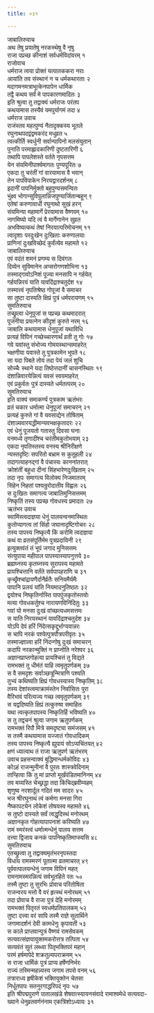 ```yaml
---
title: ०३१

---
```

जाबालिरुवाच  
अथ तेषु प्रयातेषु नरकस्थेषु वै नृषु  
राजा पप्रच्छ कीनाशं सर्वधर्मविदांवरम् १  
राजोवाच  
धर्मराज त्वया प्रोक्तं यत्पातककरा नराः  
आयांति तव संस्थानं न च धर्मकथारताः २  
मदागमनमत्राभूत्केनपापेन धार्मिक  
तद्वै कथय सर्वं मे पापकारणमादितः ३  
इति श्रुत्वा तु तद्वाक्यं धर्मराजः परंतप  
कथयामास तस्यैवं यमपुर्यागमं तदा ४  
धर्मराज उवाच  
राजंस्तव महत्पुण्यं नैतादृक्कस्य भूतले  
रघुनाथपदद्वंद्वमकरंद मधुव्रत ५  
त्वत्कीर्ति स्वर्धुनी सर्वान्पापिनो मलसंयुतान्  
पुनाति परमाह्लादकारिणी दुष्टतारिणी ६  
तथापि पापलेशस्ते वर्तते नृपसत्तम  
येन संयमिनीपार्श्वमागतः पुण्यपूरितः ७  
एकदा तु चरंतीं गां वारयामास वै भवान्  
तेन पापविपाकेन निरयद्वारदर्शनम् ८  
इदानीं पापनिर्मुक्तो बहुपुण्यसमन्वितः  
भुंक्ष्व भोगान्सुविपुलान्निजपुण्यार्जितान्बहून् ९  
एतेषां करुणावार्धी रघुनाथो सुखं हरन्  
संयमिन्या महामार्गे प्रेरयामास वैष्णवम् १०  
नागमिष्यो यदि त्वं वै मार्गेणानेन सुव्रत  
अभविष्यत्कथं तेषां निरयात्परिमोचनम् ११  
त्वादृशाः परदुःखेन दुःखिताः करुणालयाः  
प्राणिनां दुःखविच्छेदं कुर्वंत्येव महामते १२  
जाबालिरुवाच  
एवं वदंतं शमनं प्रणम्य स दिवंगतः  
दिव्येन सुविमानेन अप्सरोगणशोभिना १३  
तस्माद्गावोऽनिशं पूज्या मनसापि न गर्हयेत्  
गर्हयन्निरयं याति यावदिंद्राश्चतुर्दश १४  
तस्मात्त्वं नृपतिश्रेष्ठ गोपूजां वै समाचर  
सा तुष्टा दास्यति क्षिप्रं पुत्रं धर्मपरायणम् १५  
सुमतिरुवाच  
तच्छ्रुत्वा धेनुपूजां स पप्रच्छ कथमादरात्  
पूजनीया प्रयत्नेन कीदृशं कुरुते नरम् १६  
जाबालि कथयामास धेनुपूजां यथाविधि  
प्रत्यहं विपिनं गच्छेच्चारणार्थं व्रती तु गोः १७  
गवे यवांस्तु संभोज्य गोमयस्थान्समाहरेत्  
भक्षणीया यवास्ते तु पुत्रकामेन भूपते १८  
सा यदा पिबते तोयं तदा पेयं जलं शुचि  
सोच्चैः स्थाने यदा तिष्ठेत्तदानीं चासनस्थितः १९  
दंशान्निवारयेन्नित्यं यवसं स्वयमाहरेत्  
एवं प्रकुर्वतः पुत्रं दास्यते धर्मतत्परम् २०  
सुमतिरुवाच  
इति वाक्यं समाकर्ण्य पुत्रकाम ऋतंभरः  
व्रतं चकार धर्मात्मा धेनुपूजां समाचरन् २१  
प्रत्यहं कुरुते गां वै यवसाद्येन तोषिताम्  
दंशान्न्यवारयद्धीमान्यवभक्षकृतादरः २२  
एवं धेनुं पूजयतो गतास्तु दिवसा घनाः  
वनमध्ये तृणादींश्च चरंतीमकुतोभयाम् २३  
एकदा नृपतिस्तस्य वनस्य श्रीनिरीक्षणे  
न्यस्तदृष्टिः सपरितो बभ्राम स कुतूहली २४  
तदागत्याहनद्गां वै पंचास्यः काननांतरात्  
क्रोशंतीं बहुधा दीनां सिंहभारेणदुःखिताम् २५  
तदा नृपः समागत्य विलोक्य निजमातरम्  
सिंहेन निहतां पश्यन्रुरोदातीव विह्वलः २६  
स दुःखितः समागत्य जाबालिमुनिसत्तमम्  
निष्कृतिं तस्य पप्रच्छ गोवधस्य प्रमादतः २७  
ऋतंभर उवाच  
स्वामिंस्त्वदाज्ञया धेनुं पालयन्वनमास्थितः  
कुतोप्यागत्य तां सिंहो जघानादृष्टिगोचरः २८  
तस्य पापस्य निष्कृत्यै किं करोमि त्वदाज्ञया  
कथं वा व्रतसंपूर्तिर्मम पुत्रप्रदायिनी २९  
इत्युक्तवंतं तं भूपं जगाद मुनिसत्तमः  
संत्युपाया महीपाल पापस्यास्यापनुत्तये ३०  
ब्रह्मघ्नस्य कृतघ्नस्य सुरापस्य महामते  
प्रायश्चित्तानि वर्तंते सर्वपापहराणि च ३१  
कृच्छ्रैश्चांद्रायणैर्दानैर्व्रतैः सनियमैर्यमैः  
पापानि प्रलयं यांति नियमादनुतिष्ठतः ३२  
द्वयोश्च निष्कृतिर्नास्ति पापपुंजकृतोस्तयोः  
मत्या गोवधकर्तुश्च नारायणविनिंदितुः ३३  
गवां यो मनसा दुःखं वांच्छत्यधमसत्तमः  
स याति निरयस्थानं यावदिंद्राश्चतुर्दश ३४  
योऽपि देवं हरिं निंदेत्सकृद्दुर्भाग्यवान्नरः  
स चापि नरकं पश्येत्पुत्रपौत्रपरीवृतः ३५  
तस्माज्ज्ञात्वा हरिं निंदन्गोषु दुःखं समाचरन्  
कदापि नरकान्मुक्तिं न प्राप्नोति नरेश्वर ३६  
अज्ञानप्राप्तगोहत्या प्रायश्चित्तं तु विद्यते  
रामभक्तं तु धीमंतं याहि त्वमृतुपर्णकम् ३७  
स वै समदृशः सर्वाञ्छत्रून्मित्राणि पश्यति  
तुभ्यं कथिष्यति क्षिप्रं गोवधस्यास्य निष्कृतिम् ३८  
तस्य देशांस्त्वमाक्रामंस्तेन निर्वासितः पुरा  
वैरिभावं परित्यज्य गच्छ त्वमृतुपर्णकम् ३९  
स यद्वदिष्यति क्षिप्रं तत्कुरुष्व समाहितः  
यथा त्वत्कृतपापस्य निष्कृतिर्हि भविष्यति ४०  
स तु तद्वचनं श्रुत्वा जगाम ऋतुपर्णकम्  
रामभक्तं रिपौ मित्रे समदृष्ट्या समंजसम् ४१  
स तस्मै कथयामास यज्जातं गोवधादिकम्  
तस्य पापस्य निष्कृत्यै ह्युपायं सोऽप्यचिंतयत् ४२  
क्षणं ध्यात्वाथ तं राजा ऋतुपर्ण ऋतंभरम्  
उवाच प्रहसन्वाक्यं बुद्धिमान्धर्मकोविदः ४३  
कोऽहं राजन्मुनीनां वै पुरतः शास्त्रवेदिनाम्  
तान्हित्वा किं तु मां प्राप्तो मूर्खंपंडितमानिनम् ४४  
तव मय्यस्ति चेच्छ्रद्धा तदा किंचिद्ब्रवीम्यहम्  
शृणुष्व नरशार्दूल गदितं मम सादरः ४५  
भज श्रीरघुनाथं त्वं कर्मणा मनसा गिरा  
नैष्कापट्येन लोकेशं तोषयस्व महामते ४६  
स तुष्टो दास्यते सर्वं त्वद्धृदिस्थं मनोरथम्  
अज्ञानकृत गोहत्यापापनाशं करिष्यति ४७  
रामं स्मरंस्त्वं धर्मात्मन्धेनुं पालय सत्तम  
दत्त्वा द्विजाय कनकं पापनिष्कृतिमाप्स्यसि ४८  
सुमतिरुवाच  
एतच्छ्रुत्वा तु तद्वाक्यमृतंभरनृपस्तदा  
विधाय रामस्मरणं पूतात्मा व्रतमाचरत् ४९  
पूर्ववत्पालयन्धेनुं जगाम विपिनं महत्  
रामनामस्मरन्नित्यं सर्वभूतहिते रतः ५०  
तस्मै तुष्टा तु सुरभिः प्रोवाच परितोषिता  
राजन्वरय मत्तो वै वरं हृत्स्थं मनोरथम् ५१  
तदा प्रोवाच वै राजा पुत्रं देहि मनोरमम्  
रामभक्तं पितृरतं स्वधर्मप्रतिपालकम् ५२  
तुष्टा दत्त्वा वरं सापि तस्मै राज्ञे सुतार्थिने  
जगामादर्शनं देवी कामधेनुः कृपावती ५३  
स काले प्राप्तवान्पुत्रं वैष्णवं रामसेवकम्  
सत्यवत्संज्ञयायुक्तमकरोत्तत्र तत्पिता ५४  
सत्यवंतं सुतं लब्ध्वा पितृभक्तिपरं महान्  
परमं हर्षमापेदे शक्रतुल्यपराक्रमम् ५५  
स राजा धार्मिकं पुत्रं प्राप्य हर्षेणनिर्भरः  
राज्यं तस्मिन्महन्न्यस्य जगाम तपसे वनम् ५६  
तत्राराध्य हृषीकेशं भक्तियुक्तेन चेतसा  
निर्धूतपापः सतनुरगाद्धरिपदं नृपः ५७  
इति श्रीपद्मपुराणे पातालखंडे शेषवात्स्यायनसंवादे रामाश्वमेधे सत्यवदा-  
ख्याने धेनुव्रतवर्णनंनाम एकत्रिंशोऽध्यायः ३१